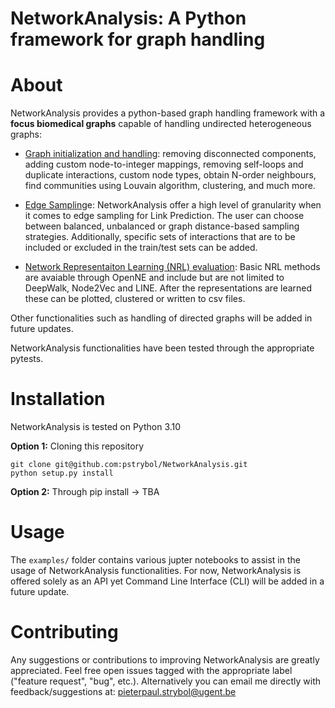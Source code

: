 # NetworkAnalysis: A Python framework for graph handling
<!-- ![Coverage](./pytests/Coverage/coverage.svg) -->

# About 

NetworkAnalysis provides a python-based graph handling framework with a **focus biomedical graphs** capable of handling undirected heterogeneous graphs:
- <u>Graph initialization and handling</u>: removing disconnected components, adding custom node-to-integer mappings, removing self-loops and duplicate interactions, custom node types, obtain N-order neighbours, find communities using Louvain algorithm, clustering, and much more.

- <u>Edge Sampling</u>e: NetworkAnalysis offer a high level of granularity when it comes to edge sampling for Link Prediction. The user can choose between balanced, unbalanced or graph distance-based sampling strategies. Additionally, specific sets of interactions that are to be included or excluded in the train/test sets can be added. 

- <u>Network Representaiton Learning (NRL) evaluation</u>: Basic NRL methods are avaiable through OpenNE and include but are not limited to DeepWalk, Node2Vec and LINE. After the representations are learned these can be plotted, clustered or written to csv files. 

<!-- - <u>Embedding visualization </u>: To evaluate the quality of the learned embeddings, be it from within the NetworkAnalysis framework or from any other embedding method, NetworkAnalysis offers the functionality to manipulate and visualize embddings as the user sees fit. For example, the embeddings can be clustered and checked against original labels using the Adjusted Mutual Information (AMI)  metric and subsequently visualized. -->

Other functionalities such as handling of directed graphs will be added in future updates. 

NetworkAnalysis functionalities have been tested through the appropriate pytests.

# Installation

NetworkAnalysis is tested on Python 3.10

**Option 1:** Cloning this repository
```
git clone git@github.com:pstrybol/NetworkAnalysis.git
python setup.py install
```

**Option 2:** Through pip install -> TBA

# Usage

The `examples/` folder contains various jupter notebooks to assist in the usage of NetworkAnalysis functionalities. For now, NetworkAnalysis is offered solely as an API yet Command Line Interface (CLI) will be added in a future update.

# Contributing

Any suggestions or contributions to improving NetworkAnalysis are greatly appreciated. Feel free open issues tagged with the appropriate label ("feature request", "bug", etc.). Alternatively you can email me directly with feedback/suggestions at: pieterpaul.strybol@ugent.be

